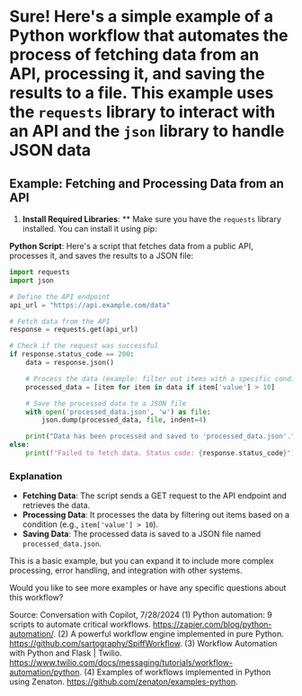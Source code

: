 # Sure! Here's a simple example of a Python workflow that automates the process of fetching data from an API, processing it, and saving the results to a file. This example uses the `requests` library to interact with an API and the `json` library to handle JSON data

## Example: Fetching and Processing Data from an API

1. **Install Required Libraries**:
**   Make sure you have the `requests` library installed. You can install it using pip:

 **Python Script**:
   Here's a script that fetches data from a public API, processes it, and saves the results to a JSON file:

   ```python
   import requests
   import json

   # Define the API endpoint
   api_url = "https://api.example.com/data"

   # Fetch data from the API
   response = requests.get(api_url)

   # Check if the request was successful
   if response.status_code == 200:
       data = response.json()

       # Process the data (example: filter out items with a specific condition)
       processed_data = [item for item in data if item['value'] > 10]

       # Save the processed data to a JSON file
       with open('processed_data.json', 'w') as file:
           json.dump(processed_data, file, indent=4)

       print("Data has been processed and saved to 'processed_data.json'.")
   else:
       print(f"Failed to fetch data. Status code: {response.status_code}")
   ```

### Explanation

- **Fetching Data**: The script sends a GET request to the API endpoint and retrieves the data.
- **Processing Data**: It processes the data by filtering out items based on a condition (e.g., `item['value'] > 10`).
- **Saving Data**: The processed data is saved to a JSON file named `processed_data.json`.

This is a basic example, but you can expand it to include more complex processing, error handling, and integration with other systems.

Would you like to see more examples or have any specific questions about this workflow?

Source: Conversation with Copilot, 7/28/2024
(1) Python automation: 9 scripts to automate critical workflows. <https://zapier.com/blog/python-automation/>.
(2) A powerful workflow engine implemented in pure Python. <https://github.com/sartography/SpiffWorkflow>.
(3) Workflow Automation with Python and Flask | Twilio. <https://www.twilio.com/docs/messaging/tutorials/workflow-automation/python>.
(4) Examples of workflows implemented in Python using Zenaton. <https://github.com/zenaton/examples-python>.
